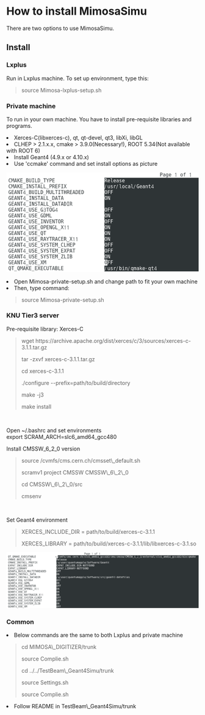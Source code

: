 How to install MimosaSimu 
=================================

There are two options to use MimosaSimu. <br>

Install
-------

### Lxplus
Run in Lxplus machine. To set up environment, type this: 
<blockquote>
<p> source Mimosa-lxplus-setup.sh</p>
</blockquote>

### Private machine
To run in your own machine. You have to install pre-requisite libraries and programs. 
<li> Xerces-C(libxerces-c), qt, qt-devel, qt3, libXi, libGL </li>
<li> CLHEP > 2.1.x.x, cmake > 3.9.0(Necessary!), ROOT 5.34(Not available with ROOT 6) </li>
<li> Install Geant4 (4.9.x or 4.10.x) </li> 
<li> Use 'ccmake' command and set install options as picture </li>

![Option](./image/screenshot.png)

<li> Open Mimosa-private-setup.sh and change path to fit your own machine</li>    
<li> Then, type command:</li>
<blockquote>
<p> source Mimosa-private-setup.sh</p>
</blockquote>

### KNU Tier3 server
Pre-requisite library: Xerces-C <br>
<blockquote>
<p> wget https://archive.apache.org/dist/xerces/c/3/sources/xerces-c-3.1.1.tar.gz </p>
<p> tar -zxvf xerces-c-3.1.1.tar.gz </p>
<p> cd xerces-c-3.1.1 </p>
<p> ./configure --prefix=path/to/build/directory </p>
<p> make -j3 </p>
<p> make install </p>
</blockquote>
<br>

Open ~/.bashrc and set environments <br>
export SCRAM\_ARCH=slc6\_amd64\_gcc480 <br>

Install CMSSW\_6\_2\_0 version <br>
<blockquote>
<p> source /cvmfs/cms.cern.ch/cmsset\_default.sh </p> 
<p> scramv1 project CMSSW CMSSW\_6\_2\_0 </p>
<p> cd CMSSW\_6\_2\_0/src </p>
<p> cmsenv </p>
</blockquote>
<br>

Set Geant4 environment 
<blockquote>
<p> XERCES_INCLUDE_DIR = path/to/build/xerces-c-3.1.1 </p>
<p> XERCES_LIBRARY = path/to/build/xerces-c-3.1.1/lib/libxerces-c-3.1.so </p>
</blockquote>

![Option](./image/KNU-Tier3.png)


### Common
<li> Below commands are the same to both Lxplus and private machine </li>
<blockquote>
<p> cd MIMOSA\_DIGITIZER/trunk</p>
<p> source Complie.sh</p>
<p> cd ../../TestBeam\_Geant4Simu/trunk</p>
<p> source Settings.sh</p>
<p> source Complie.sh</p>
</blockquote>

<li> Follow README in TestBeam\_Geant4Simu/trunk</li>


